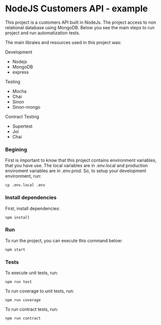 # NodeJS Customers API - example

This project is a customers API built in NodeJs. The project access to non relational database using MongoDB. Below you see the main steps to run project and run automatization tests. 

The main libraies and resources used in this project was:

Development 

* Nodejs
* MongoDB
* express

Testing

* Mocha
* Chai
* Sinon
* Sinon-mongo

Contract Testing

* Supertest
* Joi
* Chai

### Begining

First is important to know that this project contains environment variables, that you have use. The local variables are in .env.local and production enviroment variables are in .env.prod. So, to setup your development environment, run:

```
cp .env.local .env
```

### Install dependencies

First, install dependencies:

````
npm install
````

### Run

To run the project, you can execute this command below:

````
npm start
````

### Tests

To execute unit tests, run:

````
npm run test
`````

To run coverage to unit tests, run:

````
npm run coverage
`````

To run contract tests, run:

````
npm run contract
`````

